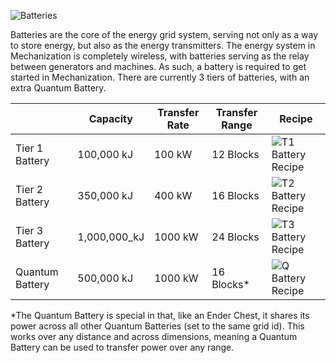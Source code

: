 ![Batteries](https://i.imgur.com/pGe7hni.png?1)

Batteries are the core of the energy grid system, serving not only as a way to store energy, but also as the energy transmitters. The energy system in Mechanization is completely wireless, with batteries serving as the relay between generators and machines. As such, a battery is required to get started in Mechanization. There are currently 3 tiers of batteries, with an extra Quantum Battery.

| | Capacity | Transfer Rate | Transfer Range | Recipe |
|-|----------|---------------|----------------|--------|
| Tier 1 Battery | 100,000 kJ | 100 kW | 12 Blocks | ![T1 Battery Recipe](https://i.imgur.com/vtMOOKV.png?1) |
| Tier 2 Battery | 350,000 kJ | 400 kW | 16 Blocks | ![T2 Battery Recipe](https://i.imgur.com/YQG8hwq.png?1) |
| Tier 3 Battery | 1,000,000_kJ | 1000 kW | 24 Blocks | ![T3 Battery Recipe](https://i.imgur.com/8I7kpqo.png?1) |
| Quantum Battery | 500,000 kJ | 1000 kW | 16 Blocks* | ![Q Battery Recipe](https://i.imgur.com/Xn5VtfU.png?1) |

*The Quantum Battery is special in that, like an Ender Chest, it shares its power across all other Quantum Batteries (set to the same grid id). This works over any distance and across dimensions, meaning a Quantum Battery can be used to transfer power over any range.
